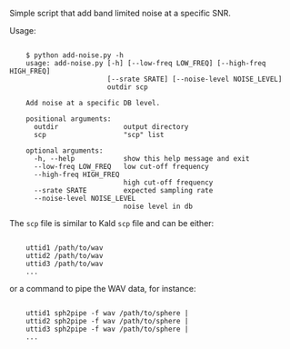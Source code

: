 Simple script that add band limited noise at a specific SNR.

Usage:

```

    $ python add-noise.py -h
    usage: add-noise.py [-h] [--low-freq LOW_FREQ] [--high-freq HIGH_FREQ]
                        [--srate SRATE] [--noise-level NOISE_LEVEL]
                        outdir scp

    Add noise at a specific DB level.

    positional arguments:
      outdir                output directory
      scp                   "scp" list

    optional arguments:
      -h, --help            show this help message and exit
      --low-freq LOW_FREQ   low cut-off frequency
      --high-freq HIGH_FREQ
                            high cut-off frequency
      --srate SRATE         expected sampling rate
      --noise-level NOISE_LEVEL
                            noise level in db

```

The ``scp`` file is similar to Kald ``scp`` file and can be either:

```

    uttid1 /path/to/wav
    uttid2 /path/to/wav
    uttid3 /path/to/wav
    ...

```

or a command to pipe the WAV data, for instance:


```

    uttid1 sph2pipe -f wav /path/to/sphere |
    uttid2 sph2pipe -f wav /path/to/sphere |
    uttid3 sph2pipe -f wav /path/to/sphere |
    ...

```

